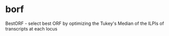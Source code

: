 # borf
BestORF - select best ORF by optimizing the Tukey's Median of the ILPIs of transcripts at each locus
